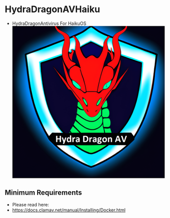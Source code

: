 # HydraDragonAVHaiku
- HydraDragonAntivirus For HaikuOS
![Logo](HydraDragonAntivirus/assets/HydraDragonAV.png)

## Minimum Requirements
- Please read here:
- https://docs.clamav.net/manual/Installing/Docker.html